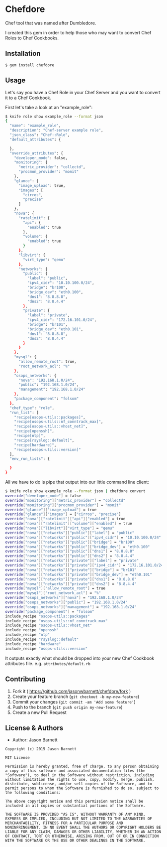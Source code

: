 # Chefdore

Chef tool that was named after Dumbledore.

I created this gem in order to help those who may want to convert Chef Roles to Chef Cookbooks.

## Installation

    $ gem install chefdore

## Usage

Let's say you have a Chef Role in your Chef Server and you want to convert it to a Chef Cookbook.

First let's take a look at an "example_role":

```bash
$ knife role show example_role --format json
{
  "name": "example_role",
  "description": "Chef-server example role",
  "json_class": "Chef::Role",
  "default_attributes": {

  },
  "override_attributes": {
    "developer_mode": false,
    "monitoring": {
      "metric_provider": "collectd",
      "procmon_provider": "monit"
    },
    "glance": {
      "image_upload": true,
      "images": [
        "cirros",
        "precise"
      ]
    },
    "nova": {
      "ratelimit": {
        "api": {
          "enabled": true
        },
        "volume": {
          "enabled": true
        }
      },
      "libvirt": {
        "virt_type": "qemu"
      },
      "networks": {
        "public": {
          "label": "public",
          "ipv4_cidr": "10.10.100.0/24",
          "bridge": "br100",
          "bridge_dev": "eth0.100",
          "dns1": "8.8.8.8",
          "dns2": "8.8.4.4"
        },
        "private": {
          "label": "private",
          "ipv4_cidr": "172.16.101.0/24",
          "bridge": "br101",
          "bridge_dev": "eth0.101",
          "dns1": "8.8.8.8",
          "dns2": "8.8.4.4"
        }
      }
    },
    "mysql": {
      "allow_remote_root": true,
      "root_network_acl": "%"
    },
    "osops_networks": {
      "nova": "192.168.1.0/24",
      "public": "192.168.1.0/24",
      "management": "192.168.1.0/24"
    },
    "package_component": "folsom"
  },
  "chef_type": "role",
  "run_list": [
    "recipe[osops-utils::packages]",
    "recipe[osops-utils::nf_conntrack_max]",
    "recipe[osops-utils::vhost_net]",
    "recipe[openssh]",
    "recipe[ntp]",
    "recipe[rsyslog::default]",
    "recipe[hardware]",
    "recipe[osops-utils::version]"
  ],
  "env_run_lists": {

  }
}
```

All we have to do is pipe that output into our little command line client:

```bash
$ knife role show example_role --format json | chefdore convert
override["developer_mode"] = false
override["monitoring"]["metric_provider"] = "collectd"
override["monitoring"]["procmon_provider"] = "monit"
override["glance"]["image_upload"] = true
override["glance"]["images"] = ["cirros", "precise"]
override["nova"]["ratelimit"]["api"]["enabled"] = true
override["nova"]["ratelimit"]["volume"]["enabled"] = true
override["nova"]["libvirt"]["virt_type"] = "qemu"
override["nova"]["networks"]["public"]["label"] = "public"
override["nova"]["networks"]["public"]["ipv4_cidr"] = "10.10.100.0/24"
override["nova"]["networks"]["public"]["bridge"] = "br100"
override["nova"]["networks"]["public"]["bridge_dev"] = "eth0.100"
override["nova"]["networks"]["public"]["dns1"] = "8.8.8.8"
override["nova"]["networks"]["public"]["dns2"] = "8.8.4.4"
override["nova"]["networks"]["private"]["label"] = "private"
override["nova"]["networks"]["private"]["ipv4_cidr"] = "172.16.101.0/24"
override["nova"]["networks"]["private"]["bridge"] = "br101"
override["nova"]["networks"]["private"]["bridge_dev"] = "eth0.101"
override["nova"]["networks"]["private"]["dns1"] = "8.8.8.8"
override["nova"]["networks"]["private"]["dns2"] = "8.8.4.4"
override["mysql"]["allow_remote_root"] = true
override["mysql"]["root_network_acl"] = "%"
override["osops_networks"]["nova"] = "192.168.1.0/24"
override["osops_networks"]["public"] = "192.168.1.0/24"
override["osops_networks"]["management"] = "192.168.1.0/24"
override["package_component"] = "folsom"
include_recipe "osops-utils::packages"
include_recipe "osops-utils::nf_conntrack_max"
include_recipe "osops-utils::vhost_net"
include_recipe "openssh"
include_recipe "ntp"
include_recipe "rsyslog::default"
include_recipe "hardware"
include_recipe "osops-utils::version"
```

It outputs exactly what should be dropped into your new Chef Cookbook attributes file.
e.g. `attributes/default.rb`

## Contributing

1. Fork it ( https://github.com/jasonwbarnett/chefdore/fork )
2. Create your feature branch (`git checkout -b my-new-feature`)
3. Commit your changes (`git commit -am 'Add some feature'`)
4. Push to the branch (`git push origin my-new-feature`)
5. Create a new Pull Request

## License & Authors
- Author: Jason Barnett

```
Copyright (c) 2015 Jason Barnett

MIT License

Permission is hereby granted, free of charge, to any person obtaining
a copy of this software and associated documentation files (the
"Software"), to deal in the Software without restriction, including
without limitation the rights to use, copy, modify, merge, publish,
distribute, sublicense, and/or sell copies of the Software, and to
permit persons to whom the Software is furnished to do so, subject to
the following conditions:

The above copyright notice and this permission notice shall be
included in all copies or substantial portions of the Software.

THE SOFTWARE IS PROVIDED "AS IS", WITHOUT WARRANTY OF ANY KIND,
EXPRESS OR IMPLIED, INCLUDING BUT NOT LIMITED TO THE WARRANTIES OF
MERCHANTABILITY, FITNESS FOR A PARTICULAR PURPOSE AND
NONINFRINGEMENT. IN NO EVENT SHALL THE AUTHORS OR COPYRIGHT HOLDERS BE
LIABLE FOR ANY CLAIM, DAMAGES OR OTHER LIABILITY, WHETHER IN AN ACTION
OF CONTRACT, TORT OR OTHERWISE, ARISING FROM, OUT OF OR IN CONNECTION
WITH THE SOFTWARE OR THE USE OR OTHER DEALINGS IN THE SOFTWARE.
```
